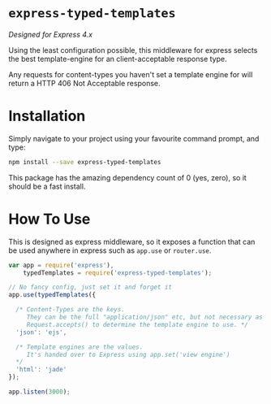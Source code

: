 # `express-typed-templates`
_Designed for Express 4.x_

Using the least configuration possible, this middleware for express selects the
best template-engine for an client-acceptable response type.

Any requests for content-types you haven't set a template engine for will return
a HTTP 406 Not Acceptable response.

# Installation
Simply navigate to your project using your favourite command prompt, and type:

```sh
npm install --save express-typed-templates
```

This package has the amazing dependency count of 0 (yes, zero), so it should be
a fast install.

# How To Use
This is designed as express middleware, so it exposes a function that can be
used anywhere in express such as `app.use` or `router.use`.

```js
var app = require('express'),
    typedTemplates = require('express-typed-templates');

// No fancy config, just set it and forget it
app.use(typedTemplates({

  /* Content-Types are the keys.
     They can be the full "application/json" etc, but not necessary as we use
     Request.accepts() to determine the template engine to use. */
  'json': 'ejs',

  /* Template engines are the values.
     It's handed over to Express using app.set('view engine')
  */
  'html': 'jade'
});

app.listen(3000);
```
